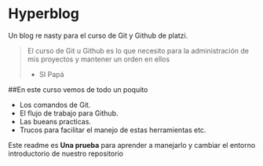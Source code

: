 # Hyperblog
Un blog re nasty para el curso de Git y Github de platzi.

>El curso de Git u Github es lo que necesito para la administraci&oacute;n de mis proyectos y mantener un orden en ellos
> - SI Pap&aacute;

##En este curso vemos de todo un poquito
* Los comandos de Git.
* El flujo de trabajo para Github.
* Las bueans practicas.
* Trucos para facilitar el manejo de estas herramientas etc.

Este readme es **Una prueba** para aprender a manejarlo y cambiar el entorno introductorio de nuestro repositorio
